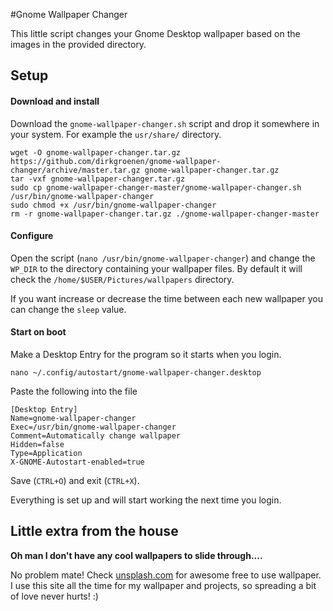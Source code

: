 #Gnome Wallpaper Changer

This little script changes your Gnome Desktop wallpaper based on the images in the provided directory. 

## Setup
#### Download and install
Download the `gnome-wallpaper-changer.sh` script and drop it somewhere in your system. For example the `usr/share/` directory.

```
wget -O gnome-wallpaper-changer.tar.gz https://github.com/dirkgroenen/gnome-wallpaper-changer/archive/master.tar.gz gnome-wallpaper-changer.tar.gz
tar -vxf gnome-wallpaper-changer.tar.gz
sudo cp gnome-wallpaper-changer-master/gnome-wallpaper-changer.sh /usr/bin/gnome-wallpaper-changer
sudo chmod +x /usr/bin/gnome-wallpaper-changer
rm -r gnome-wallpaper-changer.tar.gz ./gnome-wallpaper-changer-master
```

#### Configure
Open the script (`nano /usr/bin/gnome-wallpaper-changer`) and change the `WP_DIR` to the directory containing your wallpaper files. By default it will check the `/home/$USER/Pictures/wallpapers` directory.

If you want increase or decrease the time between each new wallpaper you can change the `sleep` value.

#### Start on boot
Make a Desktop Entry for the program so it starts when you login. 

```
nano ~/.config/autostart/gnome-wallpaper-changer.desktop
```

Paste the following into the file
```
[Desktop Entry]
Name=gnome-wallpaper-changer
Exec=/usr/bin/gnome-wallpaper-changer
Comment=Automatically change wallpaper
Hidden=false
Type=Application
X-GNOME-Autostart-enabled=true
```

Save (`CTRL+O`) and exit (`CTRL+X`).

Everything is set up and will start working the next time you login.

## Little extra from the house
**Oh man I don't have any cool wallpapers to slide through....**

No problem mate! Check [unsplash.com](https://unsplash.com/) for awesome free to use wallpaper. I use this site all the time for my wallpaper and projects, so spreading a bit of love never hurts! :)